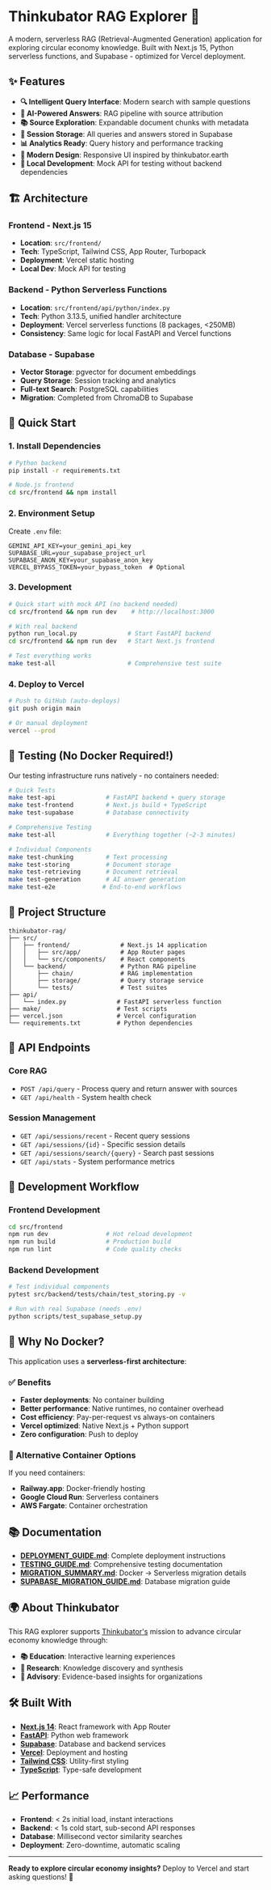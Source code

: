 # Thinkubator RAG Explorer 🚀

A modern, serverless RAG (Retrieval-Augmented Generation) application for exploring circular economy knowledge. Built with Next.js 15, Python serverless functions, and Supabase - optimized for Vercel deployment.

## ✨ Features

- **🔍 Intelligent Query Interface**: Modern search with sample questions
- **🤖 AI-Powered Answers**: RAG pipeline with source attribution
- **📚 Source Exploration**: Expandable document chunks with metadata
- **💾 Session Storage**: All queries and answers stored in Supabase
- **📊 Analytics Ready**: Query history and performance tracking
- **🎨 Modern Design**: Responsive UI inspired by thinkubator.earth
- **🚀 Local Development**: Mock API for testing without backend dependencies

## 🏗️ Architecture

### Frontend - Next.js 15
- **Location**: `src/frontend/`
- **Tech**: TypeScript, Tailwind CSS, App Router, Turbopack
- **Deployment**: Vercel static hosting
- **Local Dev**: Mock API for testing

### Backend - Python Serverless Functions
- **Location**: `src/frontend/api/python/index.py`
- **Tech**: Python 3.13.5, unified handler architecture
- **Deployment**: Vercel serverless functions (8 packages, <250MB)
- **Consistency**: Same logic for local FastAPI and Vercel functions

### Database - Supabase
- **Vector Storage**: pgvector for document embeddings
- **Query Storage**: Session tracking and analytics
- **Full-text Search**: PostgreSQL capabilities
- **Migration**: Completed from ChromaDB to Supabase

## 🚀 Quick Start

### 1. Install Dependencies
```bash
# Python backend
pip install -r requirements.txt

# Node.js frontend
cd src/frontend && npm install
```

### 2. Environment Setup
Create `.env` file:
```env
GEMINI_API_KEY=your_gemini_api_key
SUPABASE_URL=your_supabase_project_url
SUPABASE_ANON_KEY=your_supabase_anon_key
VERCEL_BYPASS_TOKEN=your_bypass_token  # Optional
```

### 3. Development
```bash
# Quick start with mock API (no backend needed)
cd src/frontend && npm run dev    # http://localhost:3000

# With real backend
python run_local.py              # Start FastAPI backend
cd src/frontend && npm run dev   # Start Next.js frontend

# Test everything works
make test-all                    # Comprehensive test suite
```

### 4. Deploy to Vercel
```bash
# Push to GitHub (auto-deploys)
git push origin main

# Or manual deployment
vercel --prod
```

## 🧪 Testing (No Docker Required!)

Our testing infrastructure runs natively - no containers needed:

```bash
# Quick Tests
make test-api              # FastAPI backend + query storage
make test-frontend         # Next.js build + TypeScript
make test-supabase         # Database connectivity

# Comprehensive Testing  
make test-all              # Everything together (~2-3 minutes)

# Individual Components
make test-chunking         # Text processing
make test-storing          # Document storage
make test-retrieving       # Document retrieval
make test-generation       # AI answer generation
make test-e2e             # End-to-end workflows
```

## 📁 Project Structure

```
thinkubator-rag/
├── src/
│   ├── frontend/              # Next.js 14 application
│   │   ├── src/app/           # App Router pages
│   │   └── src/components/    # React components
│   └── backend/               # Python RAG pipeline
│       ├── chain/             # RAG implementation
│       ├── storage/           # Query storage service
│       └── tests/             # Test suites
├── api/
│   └── index.py              # FastAPI serverless function
├── make/                     # Test scripts
├── vercel.json               # Vercel configuration
└── requirements.txt          # Python dependencies
```

## 🎯 API Endpoints

### Core RAG
- `POST /api/query` - Process query and return answer with sources
- `GET /api/health` - System health check

### Session Management  
- `GET /api/sessions/recent` - Recent query sessions
- `GET /api/sessions/{id}` - Specific session details
- `GET /api/sessions/search/{query}` - Search past sessions
- `GET /api/stats` - System performance metrics

## 🔧 Development Workflow

### Frontend Development
```bash
cd src/frontend
npm run dev                # Hot reload development
npm run build              # Production build
npm run lint               # Code quality checks
```

### Backend Development
```bash
# Test individual components
pytest src/backend/tests/chain/test_storing.py -v

# Run with real Supabase (needs .env)
python scripts/test_supabase_setup.py
```

## 🚀 Why No Docker?

This application uses a **serverless-first architecture**:

### ✅ Benefits
- **Faster deployments**: No container building
- **Better performance**: Native runtimes, no container overhead  
- **Cost efficiency**: Pay-per-request vs always-on containers
- **Vercel optimized**: Native Next.js + Python support
- **Zero configuration**: Push to deploy

### 🐳 Alternative Container Options
If you need containers:
- **Railway.app**: Docker-friendly hosting
- **Google Cloud Run**: Serverless containers
- **AWS Fargate**: Container orchestration

## 📚 Documentation

- **[DEPLOYMENT_GUIDE.md](DEPLOYMENT_GUIDE.md)**: Complete deployment instructions
- **[TESTING_GUIDE.md](TESTING_GUIDE.md)**: Comprehensive testing documentation
- **[MIGRATION_SUMMARY.md](MIGRATION_SUMMARY.md)**: Docker → Serverless migration details
- **[SUPABASE_MIGRATION_GUIDE.md](SUPABASE_MIGRATION_GUIDE.md)**: Database migration guide

## 🌍 About Thinkubator

This RAG explorer supports [Thinkubator's](https://www.thinkubator.earth/) mission to advance circular economy knowledge through:

- **📚 Education**: Interactive learning experiences
- **🔬 Research**: Knowledge discovery and synthesis  
- **💼 Advisory**: Evidence-based insights for organizations

## 🛠️ Built With

- **[Next.js 14](https://nextjs.org/)**: React framework with App Router
- **[FastAPI](https://fastapi.tiangolo.com/)**: Python web framework
- **[Supabase](https://supabase.com/)**: Database and backend services
- **[Vercel](https://vercel.com/)**: Deployment and hosting
- **[Tailwind CSS](https://tailwindcss.com/)**: Utility-first styling
- **[TypeScript](https://www.typescriptlang.org/)**: Type-safe development

## 📈 Performance

- **Frontend**: < 2s initial load, instant interactions
- **Backend**: < 1s cold start, sub-second API responses  
- **Database**: Millisecond vector similarity searches
- **Deployment**: Zero-downtime, automatic scaling

---

**Ready to explore circular economy insights?** Deploy to Vercel and start asking questions! 🌱